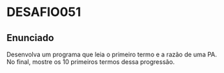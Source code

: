 # DESAFIO051

## Enunciado

Desenvolva um programa que leia o primeiro termo e a razão de uma PA. No final, mostre os 10 primeiros termos dessa progressão.